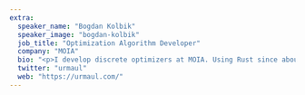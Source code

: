 ```yaml
---
extra:
  speaker_name: "Bogdan Kolbik"
  speaker_image: "bogdan-kolbik"
  job_title: "Optimization Algorithm Developer"
  company: "MOIA"
  bio: "<p>I develop discrete optimizers at MOIA. Using Rust since about a year ago with a background of algorithm development and functional programming. My university diploma says that with a soldering iron, I can turn a pile of transistors into a soviet computer and write an assembler for it. Never tried it, but now I’m careful with the term “Full Stack Developer”.</p>"
  twitter: "urmaul"
  web: "https://urmaul.com/"
---
```

